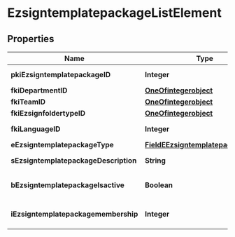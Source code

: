 

# EzsigntemplatepackageListElement

## Properties

Name | Type | Description | Notes
------------ | ------------- | ------------- | -------------
**pkiEzsigntemplatepackageID** | **Integer** | The unique ID of the Ezsigntemplatepackage | 
**fkiDepartmentID** | [**OneOfintegerobject**](OneOfintegerobject.md) |  | 
**fkiTeamID** | [**OneOfintegerobject**](OneOfintegerobject.md) |  | 
**fkiEzsignfoldertypeID** | [**OneOfintegerobject**](OneOfintegerobject.md) |  | 
**fkiLanguageID** | **Integer** | The unique ID of the Language.  Valid values:  |Value|Description| |-|-| |1|French| |2|English| | 
**eEzsigntemplatepackageType** | [**FieldEEzsigntemplatepackageType**](FieldEEzsigntemplatepackageType.md) |  | 
**sEzsigntemplatepackageDescription** | **String** | The description of the Ezsigntemplatepackage | 
**bEzsigntemplatepackageIsactive** | **Boolean** | Whether the Ezsigntemplatepackage is active or not | 
**iEzsigntemplatepackagemembership** | **Integer** | The total number of Ezsigntemplatepackagemembership in the Ezsigntemplatepackage | 




